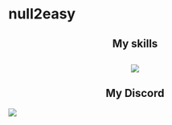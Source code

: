 # null2easy
<h2 align="center">My skills</h2>
<h2 align="center">
<img src="https://skillicons.dev/icons?i=py,js,nodejs,mysql,mongo,html,css,"
</h2>
<h2 align="center">My Discord</h2>
<a align="center" href="https://discord.com/users/1127659989805322312" target"blank_">
<img src="https://img.shields.io/badge/Discord%20-7289DA.svg?&style=for-the-badge&logo=discord&logoColor=white"></a>
